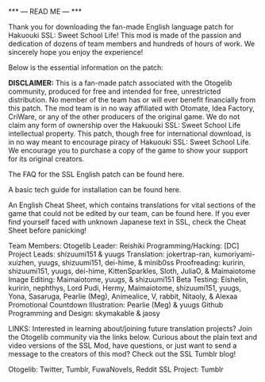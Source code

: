 *** — READ ME — ***

Thank you for downloading the fan-made English language patch for Hakuouki SSL: Sweet School Life! This mod is made of the passion and dedication of dozens of team members and hundreds of hours of work. We sincerely hope you enjoy the experience! 

Below is the essential information on the patch:

**DISCLAIMER:** This is a fan-made patch associated with the Otogelib community, produced for free and intended for free, unrestricted distribution. No member of the team has or will ever benefit financially from this patch. The mod team is in no way affiliated with Otomate, Idea Factory, CriWare, or any of the other producers of the original game. We do not claim any form of ownership over the Hakuouki SSL: Sweet School Life intellectual property. This patch, though free for international download, is in no way meant to encourage piracy of Hakuouki SSL: Sweet School Life. We encourage you to purchase a copy of the game to show your support for its original creators. 

The FAQ for the SSL English patch can be found here.

A basic tech guide for installation can be found here.

An English Cheat Sheet, which contains translations for vital sections of the game that could not be edited by our team, can be found here. If you ever find yourself faced with unknown Japanese text in SSL, check the Cheat Sheet before panicking!

Team Members:
Otogelib Leader: Reishiki
Programming/Hacking: [DC]
Project Leads: shizuumi151 & yuugs
Translation: jokertrap-ran, kumoriyami-xuizhen, yuugs, shizuumi151, dei-hime, & minib0ss
Proofreading: kuririn, shizuumi151, yuugs, dei-hime, KittenSparkles, Sloth, JuliaO, & Maimaiotome
Image Editing: Maimaiotome, yuugs, & shizuumi151
Beta Testing: Eishelin, kuririn, nephthys, Lord Pudi, Hermy, Maimaiotome, shizuumi151, yuugs, Yona, Sasaruga, Pearlie (Meg), Animealice, V, rabbit, Nitaoly, & Alexaa
Promotional Countdown Illustration: Pearlie (Meg) & yuugs 
Github Programming and Design: skymakable & jaosy

LINKS:
Interested in learning about/joining future translation projects? Join the Otogelib community via the links below. Curious about the plain text and video versions of the SSL Mod, have questions, or just want to send a message to the creators of this mod? Check out the SSL Tumblr blog!

Otogelib: Twitter, Tumblr, FuwaNovels, Reddit
SSL Project: Tumblr 


